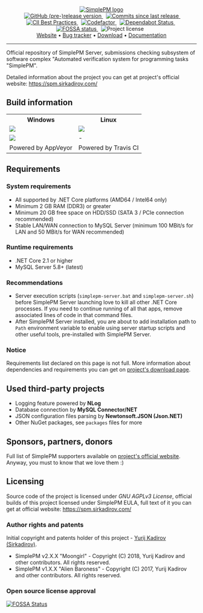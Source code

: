<div align="center">
  <a href="https://spm.sirkadirov.com/">
    <img src="https://raw.githubusercontent.com/SirkadirovTeam/simplepm-resources/master/logo.png" alt="SimplePM logo">
  </a>
</div>
<div align="center">
  &nbsp;
  <a href="https://github.com/SirkadirovTeam/SimplePM_Server/releases">
    <img src="https://img.shields.io/github/release/SirkadirovTeam/SimplePM_Server/all.png" alt="GitHub (pre-)release version">
  </a>
  &nbsp;
  <a href="https://github.com/SirkadirovTeam/SimplePM_Server/commits/master">
    <img src="https://img.shields.io/github/commits-since/SirkadirovTeam/SimplePM_Server/latest.png" alt="Commits since last release">
  </a>
  &nbsp;
  <a href="https://bestpractices.coreinfrastructure.org/projects/1230">
    <img src="https://bestpractices.coreinfrastructure.org/projects/1230/badge" alt="CII Best Practices">
  </a>
  &nbsp;
  <a href="https://www.codefactor.io/repository/github/sirkadirovteam/simplepm_server">
    <img src="https://www.codefactor.io/repository/github/sirkadirovteam/simplepm_server/badge" alt="Codefactor">
  </a>
  &nbsp;
  <a href="https://dependabot.com">
    <img src="https://api.dependabot.com/badges/status?host=github&identifier=86981262" alt="Dependabot Status">
  </a>
  &nbsp;
  <a href="https://app.fossa.io/projects/git%2Bgithub.com%2FSirkadirovTeam%2FSimplePM_Server?ref=badge_shield">
    <img src="https://app.fossa.io/api/projects/git%2Bgithub.com%2FSirkadirovTeam%2FSimplePM_Server.svg?type=shield" alt="FOSSA status">
  </a>
  &nbsp;
  <a>
    <img src="https://img.shields.io/github/license/SirkadirovTeam/SimplePM_Server.svg" alt="Project license">
  </a>
  &nbsp;
</div>
<div align="center">
  <a href="https://spm.sirkadirov.com/">Website</a> • <a href="https://simplepm.atlassian.net/projects/SERVER/">Bug tracker</a> • <a href="https://spm.sirkadirov.com/download.html">Download</a> • <a href="https://simplepm.atlassian.net/">Documentation</a>
</div>

*****

Official repository of SimplePM Server, submissions checking subsystem of software complex "Automated verification system for programming tasks "SimplePM".

Detailed information about the project you can get at project's official website: https://spm.sirkadirov.com/

## Build information

<div align="center">
<table>
  <tr>
    <th>Windows</th>
    <th>Linux</th>
  </tr>
  
  <tr>
<td><a href="https://ci.appveyor.com/project/sirkadirov/simplepm-server"><img src="https://ci.appveyor.com/api/projects/status/35hk5hpsn70j6vq0?svg=true"></a></td>
<td><a href="https://travis-ci.org/SirkadirovTeam/SimplePM_Server"><img src="https://travis-ci.org/SirkadirovTeam/SimplePM_Server.svg?branch=master"></a></td>
  </tr>
  
  <tr>
<td><a href="https://ci.appveyor.com/project/sirkadirov/simplepm-server"><img src="https://img.shields.io/appveyor/tests/sirkadirov/simplepm-server.png"></a></td>
<td>-</td>
  </tr>
  
  <tr>
<td>Powered by AppVeyor</td>
<td>Powered by Travis CI</td>
  </tr>
  
</table>
</div>

## Requirements

### System requirements
- All supported by .NET Core platforms (AMD64 / Intel64 only)
- Minimum 2 GB RAM (DDR3) or greater
- Minimum 20 GB free space on HDD/SSD (SATA 3 / PCIe connection recommended)
- Stable LAN/WAN connection to MySQL Server (minimum 100 MBit/s for LAN and 50 MBit/s for WAN recommended)

### Runtime requirements
- .NET Core 2.1 or higher
- MySQL Server 5.8+ (latest)

### Recommendations
- Server execution scripts (`simplepm-server.bat` and `simplepm-server.sh`) before SimplePM Server launching love to kill all other .NET Core processes. If you need to continue running of all that apps, remove associated lines of code in that command files.
- After SimplePM Server installed, you are about to add installation path to `Path` environment variable to enable using server startup scripts and other useful tools, pre-installed with SimplePM Server.

### Notice
Requirements list declared on this page is not full. More information about dependencies and requirements you can get on [project's download page](https://spm.sirkadirov.com/download.html).

## Used third-party projects
- Logging feature powered by **NLog**
- Database connection by **MySQL Connector/NET**
- JSON configuration files parsing by **Newtonsoft.JSON (Json.NET)**
- Other NuGet packages, see `packages` files for more

## Sponsors, partners, donors
Full list of SimplePM supporters available on [project's official website](https://spm.sirkadirov.com/). Anyway, you must to know that we love them :)

## Licensing
Source code of the project is licensed under *GNU AGPLv3 License*, official builds of this project licensed under SimplePM EULA, full text of it you can get at official website: https://spm.sirkadirov.com/

### Author rights and patents
Initial copyright and patents holder of this project - [Yurij Kadirov (Sirkadirov)](https://sirkadirov.com/).

- SimplePM v2.X.X "Moongirl" - Copyright (C) 2018, Yurij Kadirov and other contributors. All rights reserved.
- SimplePM v1.X.X "Alien Baroness" - Copyright (C) 2017, Yurij Kadirov and other contributors. All rights reserved.

### Open source license approval
[![FOSSA Status](https://app.fossa.io/api/projects/git%2Bgithub.com%2FSirkadirovTeam%2FSimplePM_Server.svg?type=large)](https://app.fossa.io/projects/git%2Bgithub.com%2FSirkadirovTeam%2FSimplePM_Server?ref=badge_large)
